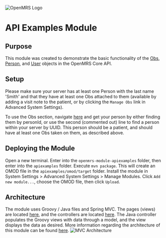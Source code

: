 ![OpenMRS Logo](https://camo.githubusercontent.com/93680c923c12178e9fa6b523b1bbb644d32f4039/68747470733a2f2f74616c6b2e6f70656e6d72732e6f72672f75706c6f6164732f64656661756c742f6f726967696e616c2f32582f662f663165633537396230333938636230346338306135346335366461323139623234343066653234392e6a7067)

# API Examples Module

## Purpose

This module was created to demonstrate the basic functionality of the [Obs](https://wiki.openmrs.org/display/docs/Obs), [Person](https://wiki.openmrs.org/display/docs/Person), and [User](https://wiki.openmrs.org/display/docs/User) objects in the OpenMRS Core API.

## Setup

Please make sure your server has at least one Person with the last name 'Smith' and that they have at least one Obs attached to them (available by adding a visit note to the patient, or by clicking the `Manage Obs` link in Advanced System Settings).

To use the Obs section, navigate [here](https://github.com/soft261/openmrs-module-apiexamples/blob/f5a80c563b153ccfbe01f19b7d1701786db0505d/apiexamples/omod/src/main/java/org/openmrs/module/apiexamples/fragment/controller/ObsFragmentController.java#L42-L46) and get your person by either finding them by personId, or use the second (commented out) line to find a person within your server by UUID. This person should be a patient, and should have at least one Obs taken on them, as described above.

## Deploying the Module

Open a new terminal. Enter into the `openmrs-module-apiexamples` folder, then enter into the `apiexamples` folder. Execute `mvn package`. This will create an OMOD file in the `apiexamples/omod/target` folder. Install the module in System Settings > Advanced System Settings > Manage Modules. Click `Add new module...`, choose the OMOD file, then click `Upload`.

## Architecture

The module uses Groovy / Java files and Spring MVC. The pages (views) are located [here](/apiexamples/omod/src/main/webapp/fragments), and the controllers are located [here](/apiexamples/omod/src/main/java/org/openmrs/module/apiexamples/fragment/controller). The Java controller populates the Groovy views with data through a model, and the view displays the data as desired. More information regarding the architecture of this module can be found [here](https://wiki.openmrs.org/display/docs/UI+Framework+Step+By+Step+Tutorial).
![MVC Architecture](https://drive.google.com/drive/folders/1ZgRdSs0DWRHDkb4FUwgYWe9Fh-keGFBo)
